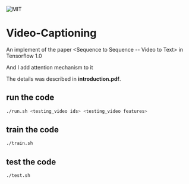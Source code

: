 ![MIT](https://badges.frapsoft.com/os/mit/mit.svg?v=102)
# Video-Captioning
An implement of the paper &lt;Sequence to Sequence -- Video to Text> in Tensorflow 1.0

And I add attention mechanism to it

The details was described in __introduction.pdf__.

## run the code
```bash
./run.sh <testing_video ids> <testing_video features>
```

## train the code
```bash
./train.sh
```

## test the code
```bash
./test.sh
```
